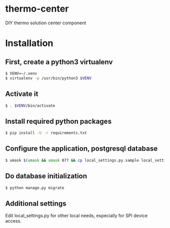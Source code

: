 # thermo-center
DIY thermo solution center component

# Installation

## First, create a python3 virtualenv
```bash
$ VENV=~/.venv
$ virtualenv -p /usr/bin/python3 $VENV
```

## Activate it
```bash
$ . $VENV/bin/activate
```

## Install required python packages
```bash
$ pip install -U -r requirements.txt
```

## Configure the application, postgresql database
```bash
$ umask $(umask && umask 077 && cp local_settings.py.sample local_settings.py)
```

## Do database initialization
```bash
$ python manage.py migrate
```

## Additional settings
Edit local_settings.py for other local needs, especially for SPI device access.
